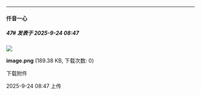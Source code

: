 ﻿
*****

####  仟音一心  
##### 47#       发表于 2025-9-24 08:47

<img src="https://img.stage1st.com/forum/202509/24/084706lk3t437y38n5k7ab.png" referrerpolicy="no-referrer">

<strong>image.png</strong> (189.38 KB, 下载次数: 0)

下载附件

2025-9-24 08:47 上传

